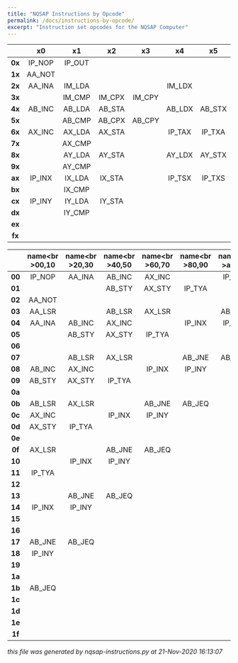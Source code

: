 ```yaml
---
title: "NQSAP Instructions by Opcode"
permalink: /docs/instructions-by-opcode/
excerpt: "Instruction set opcodes for the NQSAP Computer"
---
```


|      |  x0  |  x1  |  x2  |  x3  |  x4  |  x5  |  x6  |  x7  |  x8  |  x9  |  xa  |  xb  |  xc  |  xd  |  xe  |  xf  |
|:---: |:---: |:---: |:---: |:---: |:---: |:---: |:---: |:---: |:---: |:---: |:---: |:---: |:---: |:---: |:---: |:---: |
|**0x**|IP_NOP|IP_OUT|      |      |      |      |      |      |      |      |IP_RTS|IN_JMP|AA_ASL|      |      |      |
|**1x**|AA_NOT|      |      |      |      |      |IP_PHA|IP_CLC|AA_LSR|AA_ROL|AA_ROR|AB_BIT|      |      |IP_PLA|IP_HLT|
|**2x**|AA_INA|IM_LDA|      |      |IM_LDX|      |IM_SBC|IM_LDY|      |IM_ADC|RE_BCC|RE_BCS|      |      |      |AA_DEA|
|**3x**|      |IM_CMP|IM_CPX|IM_CPY|      |      |IM_EOR|IP_SEC|      |      |      |IM_AND|      |      |IM_ORA|      |
|**4x**|AB_INC|AB_LDA|AB_STA|      |AB_LDX|AB_STX|AB_SBC|AB_LDY|AB_STY|AB_ADC|AB_JSR|AB_JMP|AB_ASL|      |      |AB_DEC|
|**5x**|      |AB_CMP|AB_CPX|AB_CPY|      |      |AB_EOR|IP_CLV|AB_LSR|AB_ROL|AB_ROR|AB_AND|      |      |AB_ORA|      |
|**6x**|AX_INC|AX_LDA|AX_STA|      |IP_TAX|IP_TXA|AX_SBC|AX_LDY|AX_STY|AX_ADC|RE_BNE|RE_BEQ|AX_ASL|      |      |AX_DEC|
|**7x**|      |AX_CMP|      |      |      |      |AX_EOR|      |AX_LSR|AX_ROL|AX_ROR|AX_AND|      |      |AX_ORA|      |
|**8x**|      |AY_LDA|AY_STA|      |AY_LDX|AY_STX|AY_SBC|IP_TAY|IP_TYA|AY_ADC|RE_BPL|RE_BMI|      |      |      |      |
|**9x**|      |AY_CMP|      |      |      |      |AY_EOR|      |      |      |      |AY_AND|      |      |AY_ORA|      |
|**ax**|IP_INX|IX_LDA|IX_STA|      |IP_TSX|IP_TXS|IX_SBC|      |      |IX_ADC|RE_BVC|RE_BVS|      |      |      |IP_DEX|
|**bx**|      |IX_CMP|      |      |      |      |IX_EOR|AB_JCC|AB_JNE|AB_JPL|AB_JVC|IX_AND|      |      |IX_ORA|      |
|**cx**|IP_INY|IY_LDA|IY_STA|      |      |      |IY_SBC|      |      |IY_ADC|      |      |      |      |      |IP_DEY|
|**dx**|      |IY_CMP|      |      |      |      |IY_EOR|AB_JCS|AB_JEQ|AB_JMI|AB_JVS|IY_AND|      |      |IY_ORA|      |
|**ex**|      |      |      |      |      |      |      |      |      |      |      |      |      |      |      |      |
|**fx**|      |      |      |      |      |      |      |      |      |      |      |      |      |      |      |      |

|      |name<br \>00,10  |name<br \>20,30  |name<br \>40,50  |name<br \>60,70  |name<br \>80,90  |name<br \>a0,b0  |name<br \>c0,d0  |name<br \>e0,f0  |
|:---: |:---: |:---: |:---: |:---: |:---: |:---: |:---: |:---: |
|**00**|IP_NOP|AA_INA|AB_INC|AX_INC|      |IP_INX|IP_INY|      |
|**01**|      |      |AB_STY|AX_STY|IP_TYA|      |      |      |
|**02**|AA_NOT|      |      |      |      |      |      |      |
|**03**|AA_LSR|      |AB_LSR|AX_LSR|      |AB_JNE|AB_JEQ|      |
|**04**|AA_INA|AB_INC|AX_INC|      |IP_INX|IP_INY|      |      |
|**05**|      |AB_STY|AX_STY|IP_TYA|      |      |      |      |
|**06**|      |      |      |      |      |      |      |      |
|**07**|      |AB_LSR|AX_LSR|      |AB_JNE|AB_JEQ|      |      |
|**08**|AB_INC|AX_INC|      |IP_INX|IP_INY|      |      |      |
|**09**|AB_STY|AX_STY|IP_TYA|      |      |      |      |      |
|**0a**|      |      |      |      |      |      |      |      |
|**0b**|AB_LSR|AX_LSR|      |AB_JNE|AB_JEQ|      |      |      |
|**0c**|AX_INC|      |IP_INX|IP_INY|      |      |      |      |
|**0d**|AX_STY|IP_TYA|      |      |      |      |      |      |
|**0e**|      |      |      |      |      |      |      |      |
|**0f**|AX_LSR|      |AB_JNE|AB_JEQ|      |      |      |      |
|**10**|      |IP_INX|IP_INY|      |      |      |      |      |
|**11**|IP_TYA|      |      |      |      |      |      |      |
|**12**|      |      |      |      |      |      |      |      |
|**13**|      |AB_JNE|AB_JEQ|      |      |      |      |      |
|**14**|IP_INX|IP_INY|      |      |      |      |      |      |
|**15**|      |      |      |      |      |      |      |      |
|**16**|      |      |      |      |      |      |      |      |
|**17**|AB_JNE|AB_JEQ|      |      |      |      |      |      |
|**18**|IP_INY|      |      |      |      |      |      |      |
|**19**|      |      |      |      |      |      |      |      |
|**1a**|      |      |      |      |      |      |      |      |
|**1b**|AB_JEQ|      |      |      |      |      |      |      |
|**1c**|      |      |      |      |      |      |      |      |
|**1d**|      |      |      |      |      |      |      |      |
|**1e**|      |      |      |      |      |      |      |      |
|**1f**|      |      |      |      |      |      |      |      |


*this file was generated by nqsap-instructions.py at 21-Nov-2020 16:13:07*
